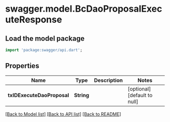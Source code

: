 # swagger.model.BcDaoProposalExecuteResponse

## Load the model package
```dart
import 'package:swagger/api.dart';
```

## Properties
Name | Type | Description | Notes
------------ | ------------- | ------------- | -------------
**txIDExecuteDaoProposal** | **String** |  | [optional] [default to null]

[[Back to Model list]](../README.md#documentation-for-models) [[Back to API list]](../README.md#documentation-for-api-endpoints) [[Back to README]](../README.md)


